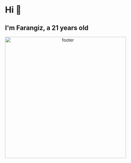 # Hi 👋

## I'm Farangiz, a 21 years old

<div align="center" style="display:flex;"><img src="https://github.com/Farangiz17/Farangiz17/blob/main/programmer_girl.gif" alt="footer" height="400" /></div>

